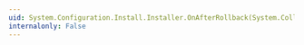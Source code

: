 ```yaml
---
uid: System.Configuration.Install.Installer.OnAfterRollback(System.Collections.IDictionary)
internalonly: False
---
```


